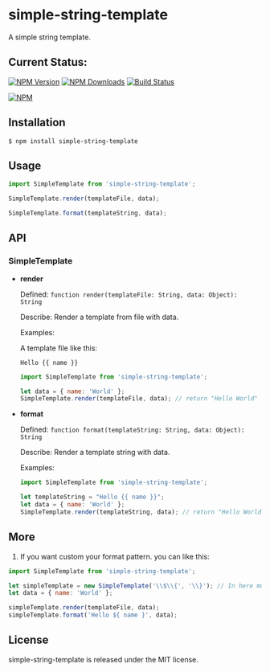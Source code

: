 # simple-string-template
A simple string template.

## Current Status:

[![NPM Version](https://img.shields.io/npm/v/simple-string-template.svg)](https://npmjs.org/package/simple-string-template)
[![NPM Downloads](https://img.shields.io/npm/dm/simple-string-template.svg)](https://npmjs.org/package/simple-string-template)
[![Build Status](https://travis-ci.org/jsmodule/simple-string-template.svg?branch=master)](https://travis-ci.org/jsmodule/simple-string-template)

[![NPM](https://nodei.co/npm/simple-string-template.png?downloads=true&downloadRank=true&stars=true)](https://nodei.co/npm/simple-string-template/)

## Installation

```
$ npm install simple-string-template
```

## Usage

```js
import SimpleTemplate from 'simple-string-template';

SimpleTemplate.render(templateFile, data);

SimpleTemplate.format(templateString, data);
```

## API

### SimpleTemplate

* **render**

  Defined: `function render(templateFile: String, data: Object): String`

  Describe: Render a template from file with data.

  Examples:

  A template file like this:
  ```
  Hello {{ name }}
  ```

  ```js
  import SimpleTemplate from 'simple-string-template';

  let data = { name: 'World' };
  SimpleTemplate.render(templateFile, data); // return "Hello World"
  ```

* **format**

  Defined: `function format(templateString: String, data: Object): String`

  Describe: Render a template string with data.

  Examples:

  ```js
  import SimpleTemplate from 'simple-string-template';

  let templateString = "Hello {{ name }}";
  let data = { name: 'World' };
  SimpleTemplate.render(templateString, data); // return "Hello World"
  ```

## More

1. If you want custom your format pattern. you can like this:

```js
import SimpleTemplate from 'simple-string-template';

let simpleTemplate = new SimpleTemplate('\\$\\{', '\\}'); // In here must be a String of RegExp.
let data = { name: 'World' };

simpleTemplate.render(templateFile, data);
simpleTemplate.format('Hello ${ name }', data);
```

## License

simple-string-template is released under the MIT license.

